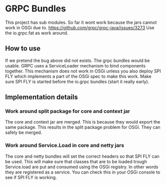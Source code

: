 # GRPC Bundles #

This project has sub modules.
So far it wont work because the jars cannot work in OSGi due to.
https://github.com/grpc/grpc-java/issues/3273
Use the io.grpc.fat as work around.

## How to use ##

If we pretend the bug above did not exists. The grpc bundles would be usable.
GRPC uses a ServiceLoader mechanism to bind components together.
This mechanism does not work in OSGi unless you also deploy SPI FLY which implements a part of the OSGi spec to make this work.
Make sure SPI FLY is started before the io.grpc bundles (start it really early).

## Implementation details ##

### Work around split package for core and context jar ###
The core and context jar are merged. This is because they would export the same package. This results in the split package problem for OSGi. They can safely be merged.

### Work around Service.Load in core and netty jars ###
The core and netty bundles will set the correct headers so that SPI FLY can be used. This will make sure that classes that are to be loaded trough Service.load are put and consumed using the OSGi registry. In other words they are registered as a service. You can check this in your OSGi console to see if SPI FLY is working.


